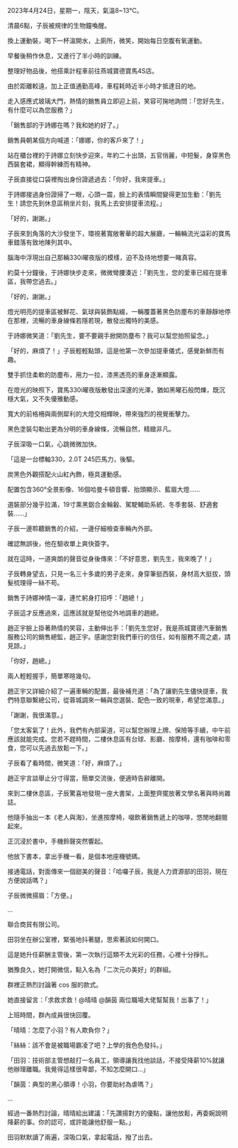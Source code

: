 2023年4月24日，星期一，陰天，氣溫8~13℃。  

清晨6點，子辰被規律的生物鐘喚醒。  

換上運動裝，喝下一杯溫開水，上廁所，微笑，開始每日空腹有氧運動。  

早餐後稍作休息，又進行了半小時的訓練。  

整理好物品後，他搭乘計程車前往燕城寶德寶馬4S店。  

由於距離較遠，加上正值通勤高峰，車程耗時近半小時才抵達目的地。  

走入感應式玻璃大門，熱情的銷售員立即迎上前，笑容可掬地詢問：「您好先生，有什麼可以為您服務？」  

「銷售部的于詩娜在嗎？我和她約好了。」  

銷售員朝某個方向喊道：「娜娜，你的客戶來了！」  

站在櫃台裡的于詩娜立刻快步迎來，年約二十出頭，五官俏麗，中短髮，身穿黑色西裝套裙，顯得幹練而有精神。  

子辰直接從口袋裡掏出身份證遞過去：「你好，我來提車。」  

于詩娜接過身份證掃了一眼，心頭一震，臉上的表情瞬間變得更加生動：「劉先生！請您先到休息區稍坐片刻，我馬上去安排提車流程。」  

「好的，謝謝。」  

子辰來到角落的大沙發坐下，環視著寬敞奢華的超大展廳，一輛輛流光溢彩的寶馬車錯落有致地陳列其中。  

腦海中浮現出自己那輛330i曜夜版的模樣，迫不及待地想要一睹真容。  

約莫十分鐘後，于詩娜快步走來，微微彎腰湊近：「劉先生，您的愛車已經在提車區，我帶您過去。」  

「好的，謝謝。」  

燈光明亮的提車區被鮮花、氣球與裝飾點綴，一輛覆蓋著黑色防塵布的車靜靜地停在那裡，流暢的車身線條若隱若現，散發出獨特的美感。  

于詩娜微笑道：「劉先生，要不要親手掀開防塵布？我可以幫您拍照留念。」  

「好的，麻煩了！」子辰輕輕點頭，這是他第一次參加提車儀式，感覺新鮮而有趣。  

雙手抓住柔軟的防塵布，用力一拉，漆黑透亮的車身逐漸顯露。  

在燈光的映照下，寶馬330i曜夜版散發出深邃的光澤，猶如黑曜石般閃爍，既沉穩大氣，又不失優雅動感。  

寬大的前格柵與兩側犀利的大燈交相輝映，帶來強烈的視覺衝擊力。  

黑色塗裝勾勒出更為分明的車身線條，流暢自然，精緻非凡。  

子辰深吸一口氣，心跳微微加快。  

「這是一台標軸330，2.0T 245匹馬力，後驅。  

炭黑色外觀搭配火山紅內飾，極具運動感。  

配置包含360°全景影像、16個哈曼卡頓音響、抬頭顯示、藍眉大燈……  

選裝部分幾乎拉滿，19寸熏黑鋁合金輪轂、駕駛輔助系統、冬季套裝、舒適套裝……」  

子辰一邊聆聽銷售的介紹，一邊仔細檢查車輛內外部。  

確認無誤後，他在驗收單上爽快簽字。  

就在這時，一道爽朗的聲音從身後傳來：「不好意思，劉先生，我來晚了！」  

子辰轉身望去，只見一名三十多歲的男子走來，身穿筆挺西裝，身材高大挺拔，頭髮梳理得一絲不苟。  

銷售于詩娜神情一凜，連忙躬身打招呼：「趙總！」  

子辰這才反應過來，這應該就是幫他從外地調車的趙總。  

趙正宇臉上掛著熱情的笑容，主動伸出手：「劉先生您好，我是燕城寶德汽車銷售服務公司的銷售總監，趙正宇。感謝您對我們車行的信任，如有服務不周之處，請見諒。」  

「你好，趙總。」  

兩人輕輕握手，簡單寒暄幾句。  

趙正宇又詳細介紹了一遍車輛的配置，最後補充道：「為了讓劉先生儘快提車，我們特意聯繫總公司，從蓉城調來一輛與您選裝、配色一致的現車，希望您滿意。」  

「謝謝，我很滿意。」  

「您太客氣了！此外，我們有內部渠道，可以幫您辦理上牌、保險等手續，中午前應該就能完成。您若不趕時間，二樓休息區有台球、影廳、按摩椅，還有咖啡和零食，您可以先過去放鬆一下。」  

子辰看了看時間，微笑道：「好，麻煩了。」  

趙正宇言談舉止分寸得當，簡單交流後，便適時告辭離開。  

來到二樓休息區，子辰驚喜地發現一座大書架，上面整齊擺放著文學名著與時尚雜誌。  

他隨手抽出一本《老人與海》，坐進按摩椅，啜飲著銷售遞上的咖啡，悠閒地翻閱起來。  

正沉浸於書中，手機鈴聲突然響起。  

他放下書本，拿出手機一看，是個本地座機號碼。  

接通電話，對面傳來一個甜美的聲音：「哈囉子辰，我是人力資源部的田羽，現在方便說話嗎？」  

子辰微微揚眉：「方便。」  

...  

聯合商貿有限公司。  

田羽坐在辦公室裡，緊張地抖著腿，思索著該如何開口。  

這是她升任薪酬主管後，第一次執行這類不太光彩的任務，心裡十分掙扎。  

猶豫良久，她打開微信，點入名為「二次元の美好」的群組。  

群裡正熱烈討論著 cos 服的款式。  

她直接留言：「求救求救！@晴晴 @韻茵 兩位職場大佬幫幫我！出事了！」  

上班時間，群內成員很快回覆。  

「晴晴：怎麼了小羽？有人欺負你？」  

「絲絲：該不會是被職場霸凌了吧？上學的我色色發抖。」  

「田羽：技術部主管想敲打一名員工，領導讓我找他談話，不接受降薪10%就讓他辦理離職。我覺得這樣很卑鄙，不知怎麼開口…」  

「韻茵：典型的黑心領導！小羽，你要助紂為虐嗎？」  

...

經過一番熱烈討論，晴晴給出建議：「先讚揚對方的優點，讓他放鬆，再委婉說明降薪的事。你的認可，或許能讓他舒服一點。」  

田羽默默讀了兩遍，深吸口氣，拿起電話，撥了出去。